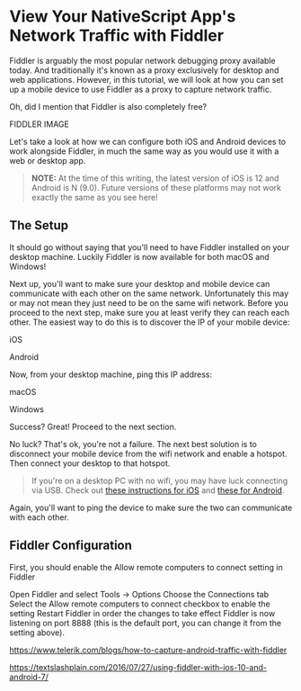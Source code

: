 # View Your NativeScript App's Network Traffic with Fiddler

Fiddler is arguably the most popular network debugging proxy available today. And traditionally it's known as a proxy exclusively for desktop and web applications. However, in this tutorial, we will look at how you can set up a mobile device to use Fiddler as a proxy to capture network traffic.

Oh, did I mention that Fiddler is also completely free?

FIDDLER IMAGE

Let's take a look at how we can configure both iOS and Android devices to work alongside Fiddler, in much the same way as you would use it with a web or desktop app.

> **NOTE:** At the time of this writing, the latest version of iOS is 12 and Android is N (9.0). Future versions of these platforms may not work exactly the same as you see here!

## The Setup

It should go without saying that you'll need to have Fiddler installed on your desktop machine. Luckily Fiddler is now available for both macOS and Windows!

Next up, you'll want to make sure your desktop and mobile device can communicate with each other on the same network. Unfortunately this may or may not mean they just need to be on the same wifi network. Before you proceed to the next step, make sure you at least verify they can reach each other. The easiest way to do this is to discover the IP of your mobile device:

iOS

Android

Now, from your desktop machine, ping this IP address:

macOS

Windows

Success? Great! Proceed to the next section.

No luck? That's ok, you're not a failure. The next best solution is to disconnect your mobile device from the wifi network and enable a hotspot. Then connect your desktop to that hotspot.

> If you're on a desktop PC with no wifi, you may have luck connecting via USB. Check out [these instructions for iOS](https://www.gottabemobile.com/iphone-personal-hotspot-usb/) and [these for Android](https://www.makeuseof.com/tag/tethering-use-mobile-internet-pc/).

Again, you'll want to ping the device to make sure the two can communicate with each other.

## Fiddler Configuration

First, you should enable the Allow remote computers to connect setting in Fiddler

Open Fiddler and select Tools -> Options
Choose the Connections tab
Select the Allow remote computers to connect checkbox to enable the setting
Restart Fiddler in order the changes to take effect
Fiddler is now listening on port 8888 (this is the default port, you can change it from the setting above).



https://www.telerik.com/blogs/how-to-capture-android-traffic-with-fiddler

https://textslashplain.com/2016/07/27/using-fiddler-with-ios-10-and-android-7/